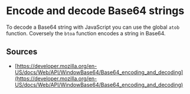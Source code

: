 # Encode and decode Base64 strings

To decode a Base64 string with JavaScript you can use the global `atob` function. Coversely the `btoa` function encodes a string in Base64.

## Sources

- [https://developer.mozilla.org/en-US/docs/Web/API/WindowBase64/Base64_encoding_and_decoding](https://developer.mozilla.org/en-US/docs/Web/API/WindowBase64/Base64_encoding_and_decoding)